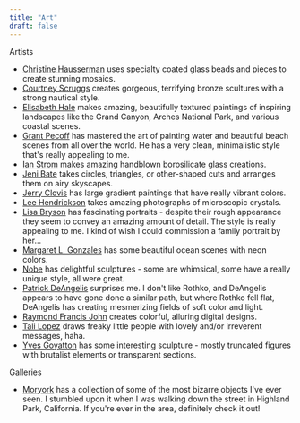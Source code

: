 ```yaml
---
title: "Art"
draft: false
---
```

Artists
- [Christine Hausserman](https://www.christinehausserman.com/) uses specialty coated glass beads and pieces to create stunning mosaics.
- [Courtney Scruggs](https://whatknotstudios.com/) creates gorgeous, terrifying bronze scultures with a strong nautical style.
- [Elisabeth Hale](https://www.ehalegallery.com/) makes amazing, beautifully textured paintings of inspiring landscapes like the Grand Canyon, Arches National Park, and various coastal scenes.
- [Grant Pecoff](https://pecoff.com/) has mastered the art of painting water and beautiful beach scenes from all over the world. He has a very clean, minimalistic style that's really appealing to me.
- [Ian Strom](https://www.instagram.com/glass.by.en/) makes amazing handblown borosilicate glass creations.
- [Jeni Bate](https://skyscapesforthesoul.com/) takes circles, triangles, or other-shaped cuts and arranges them on airy skyscapes.
- [Jerry Clovis](https://jerryclovis.com/) has large gradient paintings that have really vibrant colors.
- [Lee Hendrickson](https://photographyofcrystals.com/) takes amazing photographs of microscopic crystals.
- [Lisa Bryson](https://lbryson.com/) has fascinating portraits - despite their rough appearance they seem to convey an amazing amount of detail. The style is really appealing to me. I kind of wish I could commission a family portrait by her...
- [Margaret L. Gonzales](https://www.bluepearlartstudio.com/) has some beautiful ocean scenes with neon colors.
- [Nobe](http://nobeart.com/) has delightful sculptures - some are whimsical, some have a really unique style, all were great.
- [Patrick DeAngelis](https://www.patrickdeangelisart.com/) surprises me. I don't like Rothko, and DeAngelis appears to have gone done a similar path, but where Rothko fell flat, DeAngelis has creating mesmerizing fields of soft color and light.
- [Raymond Francis John](https://raymondfrancisjohn.com/) creates colorful, alluring digital designs.
- [Tali Lopez](https://talilopez.com/) draws freaky little people with lovely and/or irreverent messages, haha.
- [Yves Goyatton](https://www.yvesgoyatton.com/) has some interesting sculpture - mostly truncated figures with brutalist elements or transparent sections.

Galleries
- [Moryork](https://moryork.com/) has a collection of some of the most bizarre objects I've ever seen. I stumbled upon it when I was walking down the street in Highland Park, California. If you're ever in the area, definitely check it out!
